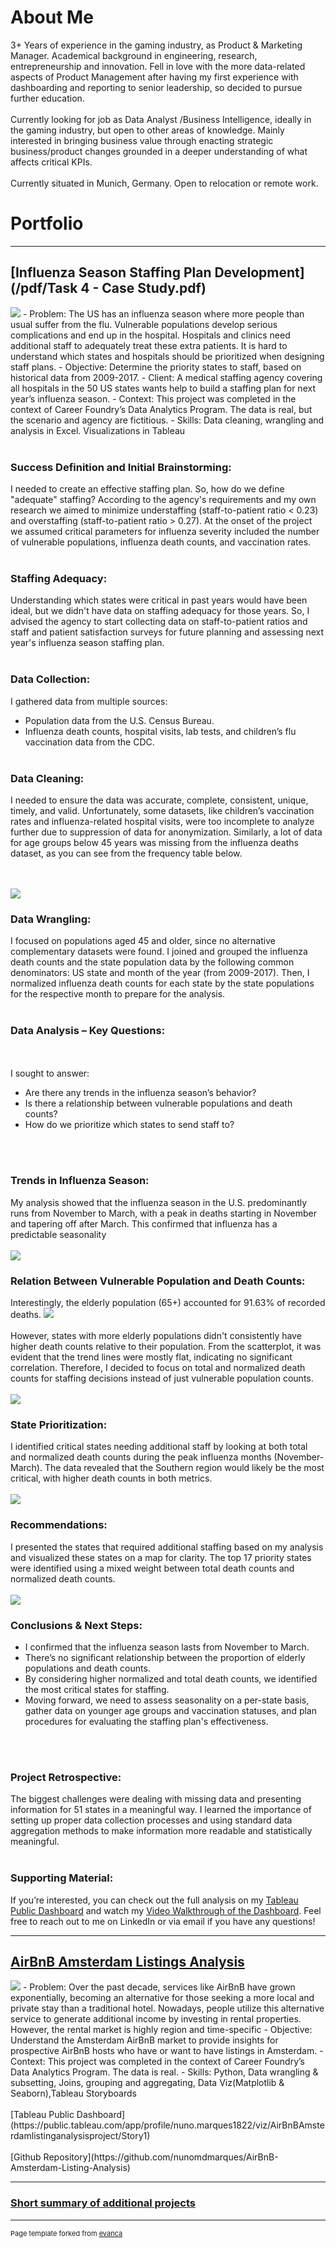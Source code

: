 # About Me
3+ Years of experience in the gaming industry, as Product & Marketing Manager. Academical background in engineering, research, entrepreneurship and innovation. Fell in love with the more data-related aspects of Product Management after having my first experience with dashboarding and reporting to senior leadership, so decided to pursue further education.
<br><br>
Currently looking for job as Data Analyst /Business Intelligence, ideally in the gaming industry, but open to other areas of knowledge. Mainly interested in bringing business value through enacting strategic business/product changes grounded in a deeper understanding of what affects critical KPIs. 
<br><br>
Currently situated in Munich, Germany. Open to relocation or remote work.

# Portfolio

---
## [Influenza Season Staffing Plan Development](/pdf/Task 4 - Case Study.pdf)
<img src="images/US%20States%20by%20Priority%20Level.png?raw=true"/>
- Problem: The US has an influenza season where more people than usual
suffer from the flu. Vulnerable populations develop serious complications
and end up in the hospital. Hospitals and clinics need additional staff to
adequately treat these extra patients. It is hard to understand which states
and hospitals should be prioritized when designing staff plans.
- Objective: Determine the priority states to staff, based on historical data
from 2009-2017.
- Client: A medical staffing agency covering all hospitals in the 50 US states
wants help to build a staffing plan for next year’s influenza season.
- Context: This project was completed in the context of Career Foundry’s
Data Analytics Program. The data is real, but the scenario and agency are
fictitious.
- Skills: Data cleaning, wrangling and analysis in Excel. Visualizations in
Tableau
<br><br>

### Success Definition and Initial Brainstorming:
I needed to create an effective staffing plan. So, how do we define "adequate" staffing? According to the agency's requirements and my own research we aimed to minimize understaffing (staff-to-patient ratio < 0.23) and overstaffing (staff-to-patient ratio > 0.27). At the onset of the project we assumed critical parameters for influenza severity included the number of vulnerable populations, influenza death counts, and vaccination rates.
<br><br>
### Staffing Adequacy:
Understanding which states were critical in past years would have been ideal, but we didn't have data on staffing adequacy for those years. So, I advised the agency to start collecting data on staff-to-patient ratios and staff and patient satisfaction surveys for future planning and assessing next year's influenza season staffing plan.
<br><br>
### Data Collection:
I gathered data from multiple sources:
- Population data from the U.S. Census Bureau.
- Influenza death counts, hospital visits, lab tests, and children’s flu vaccination data from the CDC.
<br><br>
### Data Cleaning:
I needed to ensure the data was accurate, complete, consistent, unique, timely, and valid. Unfortunately, some datasets, like children’s vaccination rates and influenza-related hospital visits, were too incomplete to analyze further due to suppression of data for anonymization. Similarly, a lot of data for age groups below 45 years was missing from the influenza deaths dataset, as you can see from the frequency table below.

<br><br>
<img src="images/missing%20data.png?raw=true"/>
### Data Wrangling:
I focused on populations aged 45 and older, since no alternative complementary datasets were found. I joined and grouped the influenza death counts and the state population data by the following common denominators: US state and month of the year (from 2009-2017). Then, I normalized influenza death counts for each state by the state populations for the respective month to prepare for the analysis.
<br><br>
### Data Analysis – Key Questions:
<br><br>
I sought to answer:
- Are there any trends in the influenza season’s behavior?
- Is there a relationship between vulnerable populations and death counts?
- How do we prioritize which states to send staff to?

<br><br>
### Trends in Influenza Season:
My analysis showed that the influenza season in the U.S. predominantly runs from November to March, with a peak in deaths starting in November and tapering off after March. This confirmed that influenza has a predictable seasonality
<br><br>
<img src="images/Screenshot 2024-06-03 175900.png?raw=true"/>
### Relation Between Vulnerable Population and Death Counts:
Interestingly, the elderly population (65+) accounted for 91.63% of recorded deaths.
<img src="images/pie chart deaths.png?raw=true"/>
<br><br>
However, states with more elderly populations didn't consistently have higher death counts relative to their population. From the scatterplot, it was evident that the trend lines were mostly flat, indicating no significant correlation. Therefore, I decided to focus on total and normalized death counts for staffing decisions instead of just vulnerable population counts.
<br><br>
<img src="images/trend of deaths with vulnerable pop.png?raw=true"/>
### State Prioritization:
I identified critical states needing additional staff by looking at both total and normalized death counts during the peak influenza months (November-March). The data revealed that the Southern region would likely be the most critical, with higher death counts in both metrics.
<br><br>
<img src="images/state deaths total and normalized.png?raw=true"/>
### Recommendations:
I presented the states that required additional staffing based on my analysis and visualized these states on a map for clarity. The top 17 priority states were identified using a mixed weight between total death counts and normalized death counts.
<br><br>
<img src="images/Priority levels.png?raw=true"/>
### Conclusions & Next Steps:
- I confirmed that the influenza season lasts from November to March.
- There’s no significant relationship between the proportion of elderly populations and death counts.
- By considering higher normalized and total death counts, we identified the most critical states for staffing.
- Moving forward, we need to assess seasonality on a per-state basis, gather data on younger age groups and vaccination statuses, and plan procedures for evaluating the staffing plan's effectiveness.

<br><br>
### Project Retrospective:
The biggest challenges were dealing with missing data and presenting information for 51 states in a meaningful way. I learned the importance of setting up proper data collection processes and using standard data aggregation methods to make information more readable and statistically meaningful.
<br><br>
### Supporting Material:
If you’re interested, you can check out the full analysis on my [Tableau Public Dashboard](https://public.tableau.com/app/profile/nuno.marques1822/viz/PreparingastaffingplanforInfluenzaSeasonManagement/Story1)
 and watch my [Video Walkthrough of the Dashboard](https://www.loom.com/share/2d39685bca6b4e6ba8e741a5e595158e?sid=3dc95285-c039-4d66-ae8e-51a738099120). Feel free to reach out to me on LinkedIn or via email if you have any questions!
 
---

## [AirBnB Amsterdam Listings Analysis](/pdf/AirBnB%20project%20presentation.pdf)
<img src="images/AirBnBlistings.png?raw=true"/>
- Problem: Over the past decade, services like AirBnB have grown exponentially, becoming an alternative for those seeking a more local and private stay than a traditional hotel.
Nowadays, people utilize this alternative service to generate additional income by investing in rental properties. However, the rental market is highly region and time-specific
- Objective: Understand the Amsterdam AirBnB market to provide insights for prospective AirBnB hosts who have or want to have listings in Amsterdam.
- Context: This project was completed in the context of Career Foundry’s
Data Analytics Program. The data is real.
- Skills: Python, Data wrangling & subsetting, Joins, grouping and aggregating, Data Viz(Matplotlib & Seaborn),Tableau Storyboards
<br><br>
[Tableau Public Dashboard](https://public.tableau.com/app/profile/nuno.marques1822/viz/AirBnBAmsterdamlistinganalysisproject/Story1) <br><br>
[Github Repository](https://github.com/nunomdmarques/AirBnB-Amsterdam-Listing-Analysis)

---

### [Short summary of additional projects](https://drive.google.com/file/d/17geiwNp7N6u-_QfoQPS9MhVLHKrM8mF2/view)

---

<p style="font-size:11px">Page template forked from <a href="https://github.com/evanca/quick-portfolio">evanca</a></p>
<!-- Remove above link if you don't want to attibute -->
